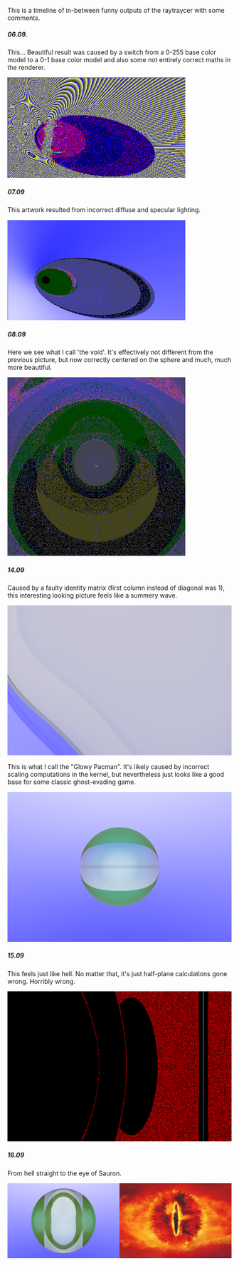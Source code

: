 This is a timeline of in-between funny outputs of the raytraycer with some comments.

##### 06.09.

This... Beautiful result was caused by a switch from a 0-255 base color model to a 0-1 base color model and also some not entirely correct maths in the renderer.

![Image](beauty.png)

##### 07.09

This artwork resulted from incorrect diffuse and specular lighting.

![Image](broken_lighting.png)

##### 08.09

Here we see what I call 'the void'. It's effectively not different from the previous picture, but now correctly centered on the sphere and much, much more beautiful.

![Image](thevoid.png)

##### 14.09

Caused by a faulty identity matrix (first column instead of diagonal was 1), this interesting looking picture feels like a summery wave.

![Image](thewave.png)

This is what I call the "Glowy Pacman". It's likely caused by incorrect scaling computations in the kernel, but nevertheless just looks like a good base for some classic ghost-evading game.

![Image](glowypacman.png)

##### 15.09

This feels just like hell. No matter that, it's just half-plane calculations gone wrong. Horribly wrong.

![Image](hell.png)

##### 16.09

From hell straight to the eye of Sauron.

![Image](eyeofsauron.png)